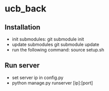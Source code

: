 # ucb_back

## Installation

- init submodules: git submodule init
- update submodules git submodule update
- run the following command: source setup.sh

## Run server

- set server ip in config.py
- python manage.py runserver [ip]:[port]
